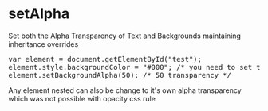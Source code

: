 # setAlpha
Set both the Alpha Transparency of Text and Backgrounds maintaining inheritance overrides

<pre>
var element = document.getElementById("test");
element.style.backgroundColor = "#000"; /* you need to set the background color first*/
element.setBackgroundAlpha(50); /* 50 transparency */
</pre>

Any element nested can also be change to it's own alpha transparency which was not possible with opacity css rule
